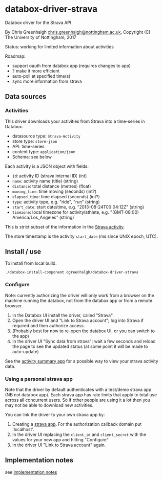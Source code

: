 # databox-driver-strava

Databox driver for the Strava API

By Chris Greenhalgh <chris.greenhalgh@nottingham.ac.uk>,
Copyright (C) The University of Nottingham, 2017

Status: working for limited information about activities 

Roadmap:
- support oauth from databox app (requires changes to app)
- ? make it more efficient
- auto-poll at specified time(s)
- sync more information from strava

## Data sources

### Activities

This driver downloads your activities from Strava into a time-series in Databox. 
- datasource type: `Strava-Activity`
- store type: `store-json`
- API: time-series
- content type: `application/json`
- Schema: see below

Each activity is a JSON object with fields:
- `id`: activity ID (strava internal ID) (int) 
- `name`: activity name (title) (string)
- `distance`: total distance (metres) (float)
- `moving_time`: time moving (seconds) (int?)
- `elapsed_time`: time elapsed (seconds) (int?)
- `type`: activity type, e.g. "ride", "run" (string)
- `start_date`: start date/time, e.g. "2013-08-24T00:04:12Z" (string)
- `timezone`: local timezone for activity/athlete, e.g. "(GMT-08:00) America/Los_Angeles" (string)`

This is strict subset of the information in the [Strava activity](http://strava.github.io/api/v3/activities/).

The store timestamp is the activity `start_date` (ms since UNIX epoch, UTC).

## Install / use

To install from local build:
```
./databox-install-component cgreenhalgh/databox-driver-strava
```

### Configure

Note: currently authorizing the driver will only work from a browser on the machine running the databox, not from the databox app or from a remote browser.

1. In the Databox UI install the driver, called "Strava". 
1. Open the driver UI and "Link to Strava account"; log into Strava if required and then authorize access.
1. (Probably best for now to re-open the databox UI, or you can switch to the app)
1. In the driver UI "Sync data from strava"; wait a few seconds and reload the page to see the updated status (at some point it will be made to auto-update)

See the [activity summary app](https://github.com/cgreenhalgh/databox-app-activity-summary) for a possible way to view your strava activity data.

### Using a personal strava app

Note that the driver by default authenticates with a test/demo strava 
app (NB not databox app). Each strava app has rate limits that apply 
to total use across all concurrent users. So if other people are using
it a lot then you may not be able to download new activities.

You can link the driver to your own strava app by:

1. Creating a [strava app](https://www.strava.com/settings/api). For the authorization callback domain put 'localhost'.
1. In the driver UI replacing the `client_id` and `client_secret` with the values for your new app and hitting "Configure"
1. In the driver UI "Link to Strava account" again.

## Implementation notes

see [implementation notes](docs/implementation-notes.md)
